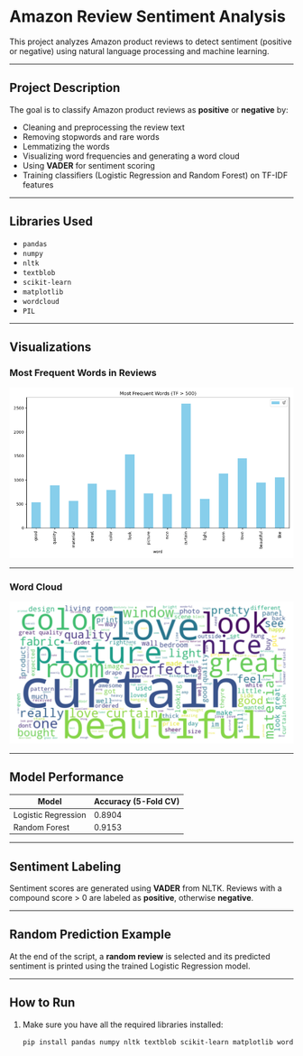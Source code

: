 #  Amazon Review Sentiment Analysis

This project analyzes Amazon product reviews to detect sentiment (positive or negative) using natural language processing and machine learning.

---

##  Project Description

The goal is to classify Amazon product reviews as **positive** or **negative** by:

- Cleaning and preprocessing the review text
- Removing stopwords and rare words
- Lemmatizing the words
- Visualizing word frequencies and generating a word cloud
- Using **VADER** for sentiment scoring
- Training classifiers (Logistic Regression and Random Forest) on TF-IDF features

---

##  Libraries Used

- `pandas`
- `numpy`
- `nltk`
- `textblob`
- `scikit-learn`
- `matplotlib`
- `wordcloud`
- `PIL`

---

##  Visualizations

###  Most Frequent Words in Reviews

![Frequent Words](images/frequent_words.png)

---

###  Word Cloud

![Word Cloud](images/wordcloud.png)

---

##  Model Performance

| Model               | Accuracy (5-Fold CV) |
|--------------------|----------------------|
| Logistic Regression| 0.8904   |
| Random Forest      | 0.9153     |


---

##  Sentiment Labeling

Sentiment scores are generated using **VADER** from NLTK. Reviews with a compound score > 0 are labeled as **positive**, otherwise **negative**.

---

##  Random Prediction Example

At the end of the script, a **random review** is selected and its predicted sentiment is printed using the trained Logistic Regression model.

---

##  How to Run

1. Make sure you have all the required libraries installed:
   ```bash
   pip install pandas numpy nltk textblob scikit-learn matplotlib wordcloud pillow
   ```
